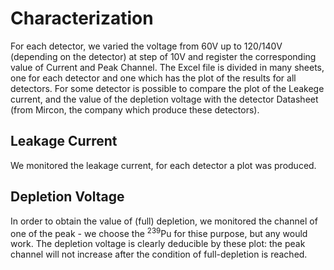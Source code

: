 # Characterization
For each detector, we varied the voltage from 60V up to 120/140V (depending on the detector) at step of 10V and register the corresponding value of Current and Peak Channel. The Excel file is divided in many sheets, one for each detector and one which has the plot of the results for all detectors. For some detector is possible to compare the plot of the Leakege current, and the value of the depletion voltage with the detector Datasheet (from Mircon, the company which produce these detectors).

## Leakage Current
We monitored the leakage current, for each detector a plot was produced.

## Depletion Voltage
In order to obtain the value of (full) depletion, we monitored the channel of one of the peak - we choose the <sup>239</sup>Pu for thise purpose, but any would work. The depletion voltage is clearly deducible by these plot: the peak channel will not increase after the condition of full-depletion is reached.


